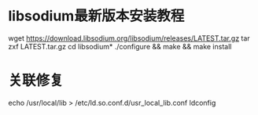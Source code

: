 # libsodium最新版本安装教程

wget https://download.libsodium.org/libsodium/releases/LATEST.tar.gz
tar zxf LATEST.tar.gz
cd libsodium*
./configure && make && make install

# 关联修复
echo /usr/local/lib > /etc/ld.so.conf.d/usr_local_lib.conf
ldconfig
